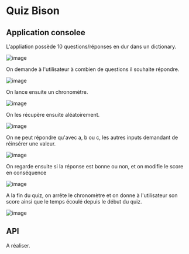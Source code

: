 # Quiz Bison

## Application consolee

L'appliation possède 10 questions/réponses en dur dans un dictionary. 

![image](https://user-images.githubusercontent.com/65296828/207385142-899480d8-f2a3-4318-89b7-fe2644f8e1e3.png)

On demande à l'utilisateur à combien de questions il souhaite répondre.

![image](https://user-images.githubusercontent.com/65296828/207385460-fc8de0a6-8e60-454d-a32d-ef35bd8ff970.png)

On lance ensuite un chronomètre.

![image](https://user-images.githubusercontent.com/65296828/207385495-edf7dd09-fccd-41d6-85f1-1ca779308665.png)

On les récupère ensuite aléatoirement. 

![image](https://user-images.githubusercontent.com/65296828/207385693-ec9cee37-bf2b-45da-a37f-addc88bd277f.png)

On ne peut répondre qu'avec a, b ou c, les autres inputs demandant de réinsérer une valeur.

![image](https://user-images.githubusercontent.com/65296828/207385831-a54ee5b9-a6c0-4fb4-b369-14039b091c9a.png)

On regarde ensuite si la réponse est bonne ou non, et on modifie le score en conséquence

![image](https://user-images.githubusercontent.com/65296828/207386079-8e5f91c6-574b-4570-aba4-550598dda0e1.png)

A la fin du quiz, on arrête le chronomètre et on donne à l'utilisateur son score ainsi que le temps écoulé depuis le début du quiz.

![image](https://user-images.githubusercontent.com/65296828/207386219-09b1ae91-a2ce-4d99-a844-7a5bd814faf2.png)


## API

A réaliser.
